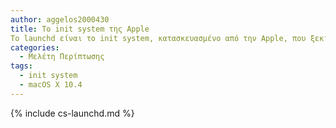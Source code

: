 ```yaml
---
author: aggelos2000430
title: Το init system της Apple
Το launchd είναι το init system, κατασκευασμένο από την Apple, που ξεκίνησε να χρησιμοποιείται στο macOS Χ 10.4 και είναι ο αντικαταστάτης του παλαιότερου BSD-style init(SystemStarter).
categories:
  - Μελέτη Περίπτωσης
tags:
  - init system
  - macOS X 10.4
---
```



{% include cs-launchd.md %}
